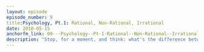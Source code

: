 ```yaml
---
layout: episode
episode_number: 9
title:Psychology, Pt.1: Rational, Non-Rational, Irrational
date: 2018-05-15
anchorfm_link: 09---Psychology--Pt-1-Rational--Non-Rational--Irrational-e1fiiu
description: "Stop, for a moment, and think: what's the difference between rational, non-rational, and irrational behavior? Today we dissect the differences - both philosophically, and tangibly. Sit back and take in part 1 of our discussion on behavioral psychology as it applies to design."
---
```

